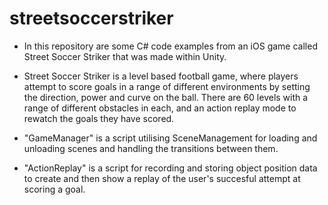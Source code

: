 # streetsoccerstriker

- In this repository are some C# code examples from an iOS game called Street Soccer Striker that was made within Unity.
- Street Soccer Striker is a level based football game, where players attempt to score goals in a range of different environments by setting the direction, power and curve on the ball. There are 60 levels with a range of different obstacles in each, and an action replay mode to rewatch the goals they have scored.

- "GameManager" is a script utilising SceneManagement for loading and unloading scenes and handling the transitions between them.
- "ActionReplay" is a script for recording and storing object position data to create and then show a replay of the user's succesful attempt at scoring a goal.

